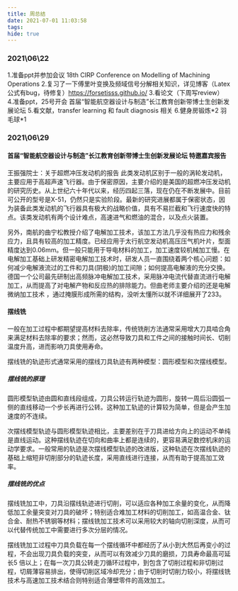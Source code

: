```yaml
---
title: 周总结
date: 2021-07-01 11:03:58
tags: 
hide: true
---
```


### 2021\06\22

1.准备ppt并参加会议
18th CIRP Conference on Modelling of Machining Operations
		2.复习了一下傅里叶变换及频域信号分解相关知识，详见博客（Latex公式有bug，待修复）https://forsetisss.github.io/
		3.看论文（下周写review）
		4.准备ppt，25号开会
首届“智能航空器设计与制造”长江教育创新带博士生创新发展论坛
		5.看文献，transfer learning 和 fault diagnosis 相关
		6.健身房锻炼\*2 
						羽毛球\*1

### 2021\06\29

#### 首届“智能航空器设计与制造”长江教育创新带博士生创新发展论坛 特邀嘉宾报告

王振强院士：关于超燃冲压发动机的报告
此类发动机区别于一般的涡轮发动机，主要应用于高超声速飞行器。由于保密原因，主要介绍的是美国的超燃冲压发动机的研究历史。从上世纪六十年代以来，经历四起三落，现在仍在不断发展中。目前可公开的型号是X-51，仍然只是实验阶段。最新的研究进展都属于保密状态，因为装备此类发动机的飞行器具有极大的战略价值，具有不易拦截和飞行速度快的特点。该类发动机有两个设计难点，高速进气和燃油的混合，以及点火装置。

另外，南航的曲宁松教授介绍了电解加工技术，该加工方法几乎没有热应力和残余应力，且具有较高的加工精度。已经应用于太行航空发动机高压压气机叶片，型面精度达到0.06mm。但一般只能用于导电材料的加工，加工速度较机械加工慢。在电解加工基础上研发精密电解加工技术时，研发人员一直围绕着两个核心问题：如何减少电解液流过的工件和刀具(阴极)的加工间隙；如何提高电解液的充分交换。德国一个公司最先研制出高频脉冲电解加工技术，采用脉冲电流代替直流进行电解加工，从而提高了对电解产物和反应热的排除能力。但曲老师主要介绍的还是电解微纳加工技术 ，通过掩膜形成所需的结构，没听太懂所以就不详细展开了233。

#### 摆线铣

一般在加工过程中都期望提高材料去除率，传统铣削方法通常采用增大刀具啮合角来满足材料去除率的要求；然而，这必然导致刀具和工件之间的接触时间长、切削温度升高，进而影响刀具使用寿命。

摆线铣的轨迹形式通常采用的摆线刀具轨迹有两种模型：圆形模型和次摆线模型。

##### 摆线铣的原理

圆形模型轨迹由圆和直线段组成，刀具公转运行轨迹为圆形，旋转一周后沿圆弧一侧的直线移动一个步长再进行公转。这种加工轨迹的计算较为简单，但是会产生加速度的不连续。

次摆线模型轨迹与圆形模型轨迹相比，主要差别在于刀具进给方向上的运动不单纯是直线运动。这种摆线轨迹在切向和曲率上都是连续的，更容易满足数控机床的运动学要求。一般常用的轨迹是次摆线模型轨迹的改进版，这种轨迹在次摆线轨迹的基础上缩短非切削部分的轨迹长度，采用直线进行连接，从而有助于提高加工效率。

##### 摆线铣的优点

摆线铣加工中，刀具沿摆线轨迹进行切削，可以适应各种加工余量的变化，从而降低加工余量突变对刀具的破坏；特别适合难加工材料的切削加工，如高温合金、钛合金、耐热不锈钢等材料；摆线铣加工技术可以采用较大的轴向切削深度，从而可以代替传统加工中需要进行多次分层的情况。

摆线铣加工过程中刀具负载在每一个摆线循环中都经历了从小到大然后再变小的过程，不会出现刀具负载的突变，从而可以有效减少刀具的磨损，刀具寿命最高可延长5 倍以上；在每一次刀具公转走刀循环过程中，到包含了切削过程和非切削过程，切屑薄容易排出，使得切削区域冷却充分；由于切削时切削力较小，将摆线铣技术与高速加工技术结合则特别适合薄壁零件的高效加工。
